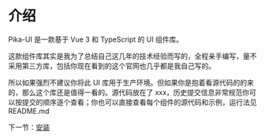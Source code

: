 # 介绍

Pika-UI 是一款基于 Vue 3 和 TypeScript 的 UI 组件库。

这款组件库其实是我为了总结自己这几年的技术经验而写的，全程亲手编写，量不采用第三方库，包括你现在看到的这个官网也几乎都是我自己写的。

所以如果强烈不建议你将此 UI 库用于生产环境。但如果你是抱着看源代码的的来的，那么这个库还是值得一看的。源代码放在了 xxx，历史提交信息非常规范你可以按提交的顺序逐个查看；你也可以直接查看每个组件的源代码和示例，运行法见 README.md

下一节：[安装](#/doc/install)
